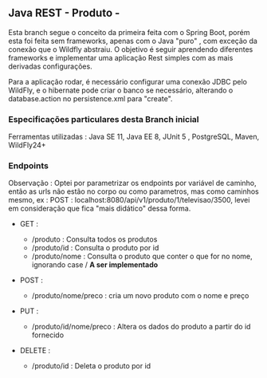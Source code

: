

## Java REST - Produto - 

Esta branch segue o conceito da primeira feita com o Spring Boot, porém esta foi feita sem frameworks, apenas com o Java "puro" , com exceção da conexão que o Wildfly abstraiu.
O objetivo é seguir aprendendo diferentes frameworks e implementar uma aplicação Rest simples com as mais derivadas configurações.

Para a aplicação rodar, é necessário configurar uma conexão JDBC pelo WildFly, e o hibernate pode criar o banco se necessário, alterando o database.action no persistence.xml para "create".


###  Especificações particulares desta Branch inicial

Ferramentas utilizadas : Java SE 11, Java EE 8, JUnit 5 , PostgreSQL, Maven, WildFly24+


### Endpoints

Observação : Optei por parametrizar os endpoints por variável de caminho, então as urls não estão no corpo ou como parametros, mas como caminhos mesmo, ex : POST : localhost:8080/api/v1/produto/1/televisao/3500,   levei em consideração que fica "mais didático" dessa forma.

- GET :
    - /produto : Consulta todos os produtos
	- /produto/id : Consulta o produto por id 
	- /produto/nome : Consulta o produto que conter o que for no nome, ignorando case / **A ser implementado**

- POST : 
    - /produto/nome/preco : cria um novo produto com o nome e preço 

- PUT :
    - /produto/id/nome/preco : Altera os dados do produto a partir do id fornecido
	
- DELETE :
    - /produto/id : Deleta o produto por id
